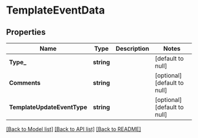 # TemplateEventData

## Properties
Name | Type | Description | Notes
------------ | ------------- | ------------- | -------------
**Type_** | **string** |  | [default to null]
**Comments** | **string** |  | [optional] [default to null]
**TemplateUpdateEventType** | **string** |  | [optional] [default to null]

[[Back to Model list]](../README.md#documentation-for-models) [[Back to API list]](../README.md#documentation-for-api-endpoints) [[Back to README]](../README.md)

